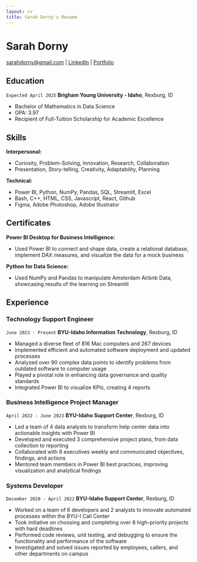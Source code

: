 ```yaml
---
layout: cv
title: Sarah Dorny's Resume
---
```


# Sarah Dorny

<div id="webaddress">
<a href="sarahdorny@gmail.com">sarahdorny@gmail.com</a>
| <a href="linkedin.com/sdorny">LinkedIn</a>
| <a href="datascienceportfol.io/sdorny">Portfolio</a>
</div>

## Education

`Expected April 2025`
__Brigham Young University - Idaho__, Rexburg, ID

- Bachelor of Mathematics in Data Science
- GPA: 3.97
- Recipient of Full-Tuition Scholarship for Academic Excellence

## Skills

**Interpersonal:**
- Curiosity, Problem-Solving, Innovation, Research, Collaboration
- Presentation, Story-telling, Creativity, Adaptability, Planning

**Technical:**
- Power BI, Python, NumPy, Pandas, SQL, Streamlit, Excel
- Bash, C++, HTML, CSS, Javascript, React, Github
- Figma, Adobe Photoshop, Adobe Illustrator

## Certificates

**Power BI Desktop for Business Intelligence:**
- Used Power BI to connect and shape data, create a relational database, implement DAX measures, and visualize the data for a mock business

**Python for Data Science:**
- Used NumPy and Pandas to manipulate Amsterdam Airbnb Data, showcasing results of the learning on Streamlit

## Experience

### Technology Support Engineer

`June 2023 - Present`
__BYU-Idaho Information Technology__, Rexburg, ID

- Managed a diverse fleet of 816 Mac computers and 267 devices
- Implemented efficient and automated software deployment and updated processes
- Analyzed over 90 complex data points to identify problems from outdated software to computer usage
- Played a pivotal role in enhancing data governance and quality standards
- Integrated Power BI to visualize KPIs, creating 4 reports

### Business Intelligence Project Manager

`April 2022 - June 2023`
__BYU-Idaho Support Center__, Rexburg, ID

- Led a team of 4 data analysts to transform help center data into actionable insights with Power BI
- Developed and executed 3 comprehensive project plans, from data collection to reporting
- Collaborated with 8 executives weekly and communicated objectives, findings, and actions
- Mentored team members in Power BI best practices, improving visualization and analytical findings

### Systems Developer

`December 2020 - April 2022`
__BYU-Idaho Support Center__, Rexburg, ID

- Worked on a team of 6 developers and 2 analysts to innovate automated processes within the BYU-I Call Center
- Took initiative on choosing and completing over 8 high-priority projects with hard deadlines
- Performed code reviews, unit testing, and debugging to ensure the functionality and performance of the software
- Investigated and solved issues reported by employees, callers, and other departments on campus
